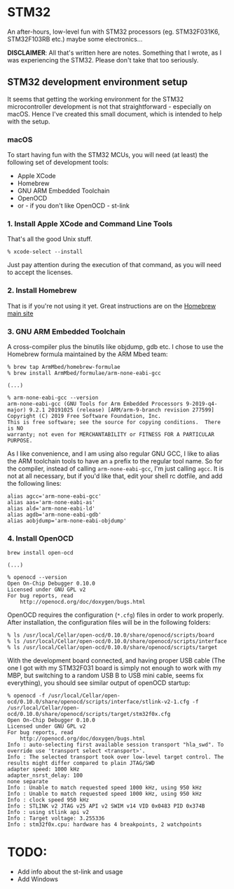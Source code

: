 # STM32
An after-hours, low-level fun with STM32 processors (eg. STM32F031K6, STM32F103RB
etc.) maybe some electronics...

**DISCLAIMER**: All that's written here are notes. Something that I wrote, as
I was experiencing the STM32. Please don't take that too seriously.

## STM32 development environment setup
It seems that getting the working environment for the STM32 microcontroller
development is not that straightforward - especially on macOS. Hence
I've created this small document, which is intended to help with the setup.

### macOS
To start having fun with the STM32 MCUs, you will need (at least) the
following set of development tools:
- Apple XCode
- Homebrew
- GNU ARM Embedded Toolchain
- OpenOCD
- or - if you don't like OpenOCD - st-link

### 1. Install Apple XCode and Command Line Tools
That's all the good Unix stuff.

```
% xcode-select --install
```

Just pay attention during the execution of that command, as you will need to
accept the licenses.

### 2. Install Homebrew
That is if you're not using it yet. Great instructions are on the
[Homebrew main site](https://brew.sh/)

### 3. GNU ARM Embedded Toolchain
A cross-compiler plus the binutils like objdump, gdb etc. I chose to use the
Homebrew formula maintained by the ARM Mbed team:

```
% brew tap ArmMbed/homebrew-formulae
% brew install ArmMbed/formulae/arm-none-eabi-gcc

(...)

% arm-none-eabi-gcc --version
arm-none-eabi-gcc (GNU Tools for Arm Embedded Processors 9-2019-q4-major) 9.2.1 20191025 (release) [ARM/arm-9-branch revision 277599]
Copyright (C) 2019 Free Software Foundation, Inc.
This is free software; see the source for copying conditions.  There is NO
warranty; not even for MERCHANTABILITY or FITNESS FOR A PARTICULAR PURPOSE.
```

As I like convenience, and I am using also regular GNU GCC, I like to alias the
ARM toolchain tools to have an `a` prefix to the regular tool name. So for
the compiler, instead of calling `arm-none-eabi-gcc`, I'm just calling `agcc`.
It is not at all necessary, but if you'd like that, edit your shell rc dotfile,
and add the following lines:

```
alias agcc='arm-none-eabi-gcc'
alias aas='arm-none-eabi-as'
alias ald='arm-none-eabi-ld'
alias agdb='arm-none-eabi-gdb'
alias aobjdump='arm-none-eabi-objdump'
```

### 4. Install OpenOCD
```
brew install open-ocd

(...)

% openocd --version
Open On-Chip Debugger 0.10.0
Licensed under GNU GPL v2
For bug reports, read
	http://openocd.org/doc/doxygen/bugs.html
```

OpenOCD requires the configuration (`*.cfg`) files in order to work properly.
After installation, the configuration files will be in the following folders:

```
% ls /usr/local/Cellar/open-ocd/0.10.0/share/openocd/scripts/board
% ls /usr/local/Cellar/open-ocd/0.10.0/share/openocd/scripts/interface
% ls /usr/local/Cellar/open-ocd/0.10.0/share/openocd/scripts/target
```

With the development board connected, and having proper USB cable (The one I
got with my STM32F031 board is simply not enough to work with my MBP, but
switching to a random USB B to USB mini cable, seems fix everything), you
should see similar output of openOCD startup:

```
% openocd -f /usr/local/Cellar/open-ocd/0.10.0/share/openocd/scripts/interface/stlink-v2-1.cfg -f /usr/local/Cellar/open-ocd/0.10.0/share/openocd/scripts/target/stm32f0x.cfg
Open On-Chip Debugger 0.10.0
Licensed under GNU GPL v2
For bug reports, read
	http://openocd.org/doc/doxygen/bugs.html
Info : auto-selecting first available session transport "hla_swd". To override use 'transport select <transport>'.
Info : The selected transport took over low-level target control. The results might differ compared to plain JTAG/SWD
adapter speed: 1000 kHz
adapter_nsrst_delay: 100
none separate
Info : Unable to match requested speed 1000 kHz, using 950 kHz
Info : Unable to match requested speed 1000 kHz, using 950 kHz
Info : clock speed 950 kHz
Info : STLINK v2 JTAG v25 API v2 SWIM v14 VID 0x0483 PID 0x374B
Info : using stlink api v2
Info : Target voltage: 3.255336
Info : stm32f0x.cpu: hardware has 4 breakpoints, 2 watchpoints
```

# TODO:
- Add info about the st-link and usage
- Add Windows


